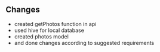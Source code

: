 

## Changes

- created getPhotos function in api
- used hive for local database
- created photos model
- and done changes according to suggested requirements
